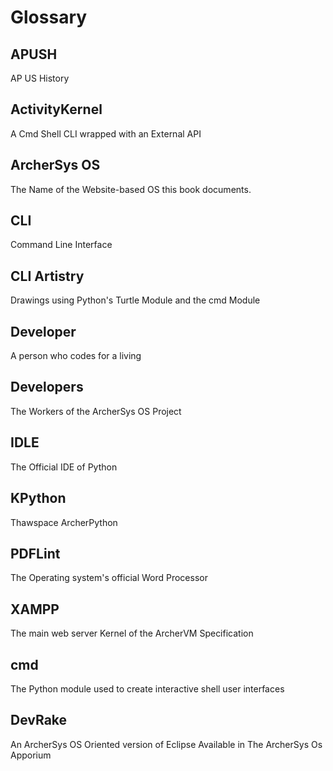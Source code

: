 # Glossary

## APUSH

AP US History

## ActivityKernel

A Cmd Shell CLI wrapped with an External API

## ArcherSys OS

The Name of the Website-based OS this book documents.

## CLI

Command Line Interface

## CLI Artistry

Drawings using Python's Turtle Module and the cmd Module

## Developer

A person who codes for a living

## Developers

The Workers of the ArcherSys OS Project

## IDLE

The Official IDE of Python

## KPython

Thawspace ArcherPython

## PDFLint

The Operating system's official Word Processor

## XAMPP

The main web server Kernel of the ArcherVM Specification

## cmd

The Python module used to create interactive shell user interfaces

## DevRake

An ArcherSys OS  Oriented version of Eclipse Available in The ArcherSys Os Apporium